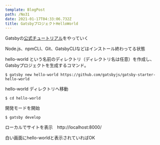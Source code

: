 ```yaml
---
template: BlogPost
path: /No31
date: 2021-01-17T04:33:06.732Z
title: GatsbyプロジェクトHelloWorld
---
```

Gatsbyの[公式チュートリアル](https://www.gatsbyjs.com/docs/tutorial/part-zero/)をやっていく

Node.js、npmCLI、Git、GatsbyCLIなどはインストール終わってる状態



hello-world という名前のディレクトリ（ディレクトリ名は任意）を作成し、Gatsbyプロジェクトを生成するコマンド。

```
$ gatsby new hello-world https://github.com/gatsbyjs/gatsby-starter-hello-world
```

hello-world ディレクトリへ移動

```
$ cd hello-world
```

開発モードを開始

```
$ gatsby develop
```

ローカルでサイトを表示　http://localhost:8000/

白い画面にhello-worldと表示されていればOK
